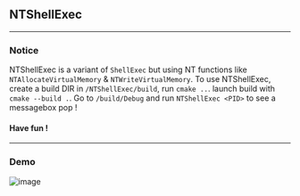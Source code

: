 ## NTShellExec 

---

### Notice 

NTShellExec is a variant of `ShellExec` but using NT functions like `NTAllocateVirtualMemory` & `NTWriteVirtualMemory`. To use NTShellExec, create a build DIR in `/NTShellExec/build`, run `cmake ..`. launch build with `cmake --build .`. Go to `/build/Debug` and run `NTShellExec <PID>` to see a messagebox pop !

#### Have fun !

---

### Demo

![image](https://github.com/Yekuuun/BladeRunner/assets/126786628/9ea873df-63dd-43f5-a099-de145399059c)

